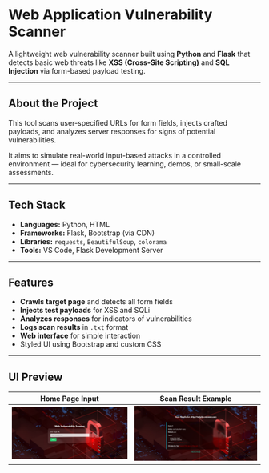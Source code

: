 #  Web Application Vulnerability Scanner

A lightweight web vulnerability scanner built using **Python** and **Flask** that detects basic web threats like **XSS (Cross-Site Scripting)** and **SQL Injection** via form-based payload testing.

---

##  About the Project

This tool scans user-specified URLs for form fields, injects crafted payloads, and analyzes server responses for signs of potential vulnerabilities.

It aims to simulate real-world input-based attacks in a controlled environment — ideal for cybersecurity learning, demos, or small-scale assessments.

---

##  Tech Stack

- **Languages:** Python, HTML
- **Frameworks:** Flask, Bootstrap (via CDN)
- **Libraries:** `requests`, `BeautifulSoup`, `colorama`
- **Tools:** VS Code, Flask Development Server

---

##  Features

-  **Crawls target page** and detects all form fields
-  **Injects test payloads** for XSS and SQLi
-  **Analyzes responses** for indicators of vulnerabilities
-  **Logs scan results** in `.txt` format
-  **Web interface** for simple interaction
-  Styled UI using Bootstrap and custom CSS

---

##  UI Preview

| Home Page Input | Scan Result Example |
|-----------------|---------------------|
| ![index](home_page.png) | ![result](result_page.png) |

